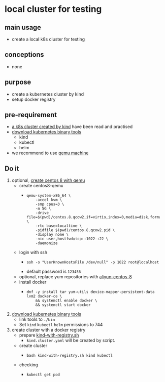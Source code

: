 # local cluster for testing

## main usage

* create a local k8s cluster for testing

## conceptions

* none

## purpose

* create a kubernetes cluster by kind
* setup docker registry

## pre-requirement

* [a k8s cluster created by kind](../create.local.cluster.with.kind.md) have been read and practised
* [download kubernetes binary tools](../download.kubernetes.binary.tools.md)
   + kind
   + kubectl
   + helm
* we recommend to use [qemu machine](../../linux/qemu/README.md)

## Do it

1. optional, [create centos 8 with qemu](../../linux/qemu/create.centos.8.with.qemu.md)
    * create centos8-qemu
      * ```shell
        qemu-system-x86_64 \
            -accel kvm \
            -smp cpus=3 \
            -m 5G \
            -drive file=$(pwd)/centos.8.qcow2,if=virtio,index=0,media=disk,format=qcow2 \
            -rtc base=localtime \
            -pidfile $(pwd)/centos.8.qcow2.pid \
            -display none \
            -nic user,hostfwd=tcp::1022-:22 \
            -daemonize
        ```
    * login with ssh
        + ```shell
          ssh -o "UserKnownHostsFile /dev/null" -p 1022 root@localhost
          ```
        + default password is `123456`
    * optional, replace yum repositories with [aliyun-centos-8](../resources/aliyun-centos-8.repo.md)
    * install docker
        + ```shell
          dnf -y install tar yum-utils device-mapper-persistent-data lvm2 docker-ce \
              && systemctl enable docker \
              && systemctl start docker
          ```
2. [download kubernetes binary tools](../download.kubernetes.binary.tools.md)
    * link tools to `./bin`
    * Set `kind` `kubectl` `helm` permissions to 744
3. create cluster with a docker registry
    * prepare [kind-with-registry.sh](resources/kind-with-registry.sh.md)
        + `kind.cluster.yaml` will be created by script.
    * create cluster
        + ```shell
          bash kind-with-registry.sh kind kubectl
          ```
    * checking
        + ```shell
          kubectl get pod
          ```
